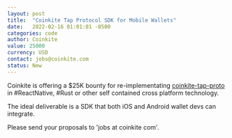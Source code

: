 ```yaml
---
layout: post
title:  "Coinkite Tap Protocol SDK for Mobile Wallets"
date:   2022-02-16 01:01:01 -0500
categories: code
author: Coinkite
value: 25000
currency: USD
contact: jobs@coinkite.com
status: New
---
```


Coinkite is offering a $25K bounty for re-implementating [coinkite-tap-proto](https://dev.coinkite.cards) in #ReactNative, #Rust or other self contained cross platform technology. 

The ideal deliverable is a SDK that both iOS and Android wallet devs can integrate. 

Please send your proposals to  'jobs at coinkite com'.

